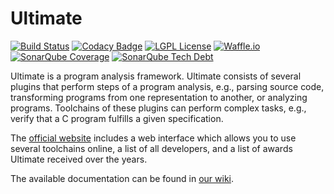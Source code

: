 # Ultimate
[![Build Status](https://travis-ci.org/ultimate-pa/ultimate.svg)](https://travis-ci.org/ultimate-pa/ultimate)
[![Codacy Badge](https://api.codacy.com/project/badge/grade/b03e97ce2ee948eb974a211bbbfc6a2e)](https://www.codacy.com/app/ultimate-pa/ultimate)
[![LGPL License](http://img.shields.io/badge/license-LGPLv3-brightgreen.svg)](https://www.gnu.org/licenses/lgpl.html)
[![Waffle.io](https://img.shields.io/waffle/label/ultimate-pa/ultimate/in%20progress.svg?maxAge=2592000)](https://waffle.io/ultimate-pa/ultimate)
 [![SonarQube Coverage](https://img.shields.io/sonar/https/monteverdi.informatik.uni-freiburg.de/sonar/Ultimate:MavenParentUltimate/coverage.svg?maxAge=2592000)](https://monteverdi.informatik.uni-freiburg.de/sonar/overview?id=6196)
 [![SonarQube Tech Debt](https://img.shields.io/sonar/https/monteverdi.informatik.uni-freiburg.de/sonar/Ultimate:MavenParentUltimate/tech_debt.svg?maxAge=2592000)](https://monteverdi.informatik.uni-freiburg.de/sonar/overview?id=Ultimate%3AMavenParentUltimate)
 
Ultimate is a program analysis framework. Ultimate consists of several plugins that perform steps of a program analysis, e.g., parsing source code, transforming programs from one representation to another, or analyzing programs. Toolchains of these plugins can perform complex tasks, e.g., verify that a C program fulfills a given specification.

The [official website](https://ultimate.informatik.uni-freiburg.de/) includes a web interface which allows you to use several toolchains online, a list of all developers, and a list of awards Ultimate received over the years.

The available documentation can be found in [our wiki](https://github.com/ultimate-pa/ultimate/wiki).
